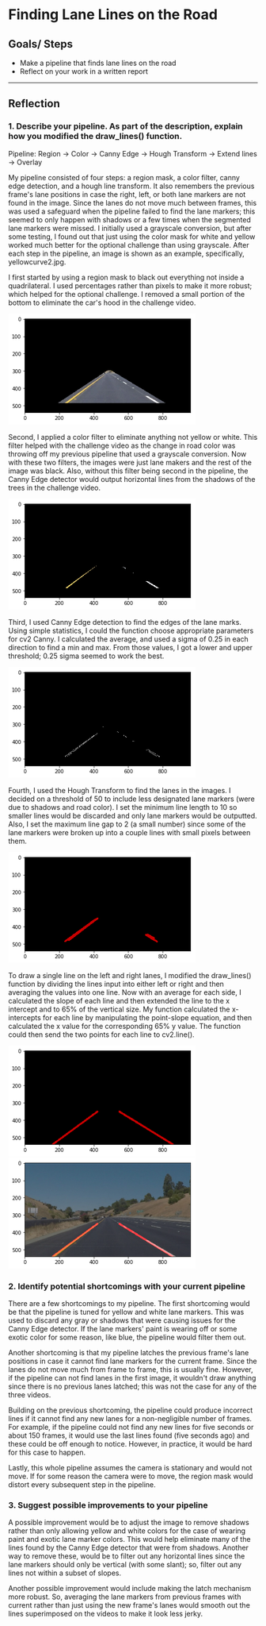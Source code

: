 # **Finding Lane Lines on the Road** 

## Goals/ Steps
* Make a pipeline that finds lane lines on the road
* Reflect on your work in a written report


[//]: # (Image References)

[image1]: ./test_images_output/regioned.png "Region Filter"
[image2]: ./test_images_output/colored.png "Color Filter"
[image3]: ./test_images_output/edged.png "Canny Edge Filter"
[image4]: ./test_images_output/houghed.png "Hough Line Filter"
[image5]: ./test_images_output/lined.png "Extended Lines"
[image6]: ./test_images_output/overlayed.png "Final Weighted Image"


---

## Reflection

### 1. Describe your pipeline. As part of the description, explain how you modified the draw_lines() function.

Pipeline: Region -> Color -> Canny Edge -> Hough Transform -> Extend lines -> Overlay

My pipeline consisted of four steps: a region mask, a color filter, canny edge detection,
and a hough line transform. It also remembers the previous frame's lane positions in case
the right, left, or both lane markers are not found in the image. Since the lanes do not move much between frames,
this was used a safeguard when the pipeline failed to find the lane markers; this seemed to only happen with shadows or a few times when the segmented lane markers were missed. I initially used a grayscale conversion,
but after some testing, I found out that just using the color mask for white and yellow
worked much better for the optional challenge than using grayscale. After each
step in the pipeline, an image is shown as an example, specifically, yellowcurve2.jpg.

I first started by using a region mask to black out everything not inside a quadrilateral.
I used percentages rather than pixels to make it more robust; which helped
for the optional challenge. I removed a small portion of the bottom to eliminate the car's
hood in the challenge video.

![alt text][image1]

Second, I applied a color filter to eliminate anything not yellow or white. This filter
helped with the challenge video as the change in road color was throwing off my previous
pipeline that used a grayscale conversion. Now with these two filters, the images were
just lane makers and the rest of the image was black. Also, without this filter being
second in the pipeline, the Canny Edge detector would output horizontal lines from the
shadows of the trees in the challenge video.

![alt text][image2]

Third, I used Canny Edge detection to find the edges of the lane marks. Using simple
statistics, I could the function choose appropriate parameters for cv2 Canny.
I calculated the average, and used a sigma of 0.25 in each direction to find a min and max.
From those values, I got a lower and upper threshold; 0.25 sigma seemed to work the best.

![alt text][image3]

Fourth, I used the Hough Transform to find the lanes in the images. I decided on a threshold
of 50 to include less designated lane markers (were due to shadows and road color). I set the
minimum line length to 10 so smaller lines would be discarded and only lane markers would be
outputted. Also, I set the maximum line gap to 2 (a small number) since some of the lane
markers were broken up into a couple lines with small pixels between them.

![alt text][image4]

To draw a single line on the left and right lanes, I modified the draw_lines() 
function by dividing the lines input into either left or right and then averaging the
values into one line. Now with an average for each side, I calculated the slope of each
line and then extended the line to the x intercept and to 65% of the vertical size. My
function calculated the x-intercepts for each line by manipulating the point-slope
equation, and then calculated the x value for the corresponding 65% y value. The
function could then send the two points for each line to cv2.line().

![alt text][image5]
![alt text][image6]

### 2. Identify potential shortcomings with your current pipeline


There are a few shortcomings to my pipeline. The first shortcoming would be that the
pipeline is tuned for yellow and white lane markers. This was used to discard any gray
or shadows that were causing issues for the Canny Edge detector. If the lane markers'
paint is wearing off or some exotic color for some reason, like blue, the pipeline
would filter them out.

Another shortcoming is that my pipeline latches the previous frame's lane positions
in case it cannot find lane markers for the current frame. Since the lanes do not
move much from frame to frame, this is usually fine. However, if the pipeline can
not find lanes in the first image, it wouldn't draw anything since there is no
previous lanes latched; this was not the case for any of the three videos.

Building on the previous shortcoming, the pipeline could produce incorrect lines if
it cannot find any new lanes for a non-negligible number of frames. For example, if
the pipeline could not find any new lines for five seconds or about 150 frames, it would
use the last lines found (five seconds ago) and these could be off enough to notice.
However, in practice, it would be hard for this case to happen.

Lastly, this whole pipeline assumes the camera is stationary and would not move. If
for some reason the camera were to move, the region mask would distort every subsequent
step in the pipeline.


### 3. Suggest possible improvements to your pipeline

A possible improvement would be to adjust the image to remove shadows rather than
only allowing yellow and white colors for the case of wearing paint and exotic lane
marker colors. This would help eliminate many of the lines found by the Canny Edge
detector that were from shadows. Another way to remove these, would be to filter
out any horizontal lines since the lane markers should only be vertical (with some 
slant); so, filter out any lines not within a subset of slopes.

Another possible improvement would include making the latch mechanism more robust.
So, averaging the lane markers from previous frames with current rather than just
using the new frame's lanes would smooth out the lines superimposed on the videos to make it look less jerky.